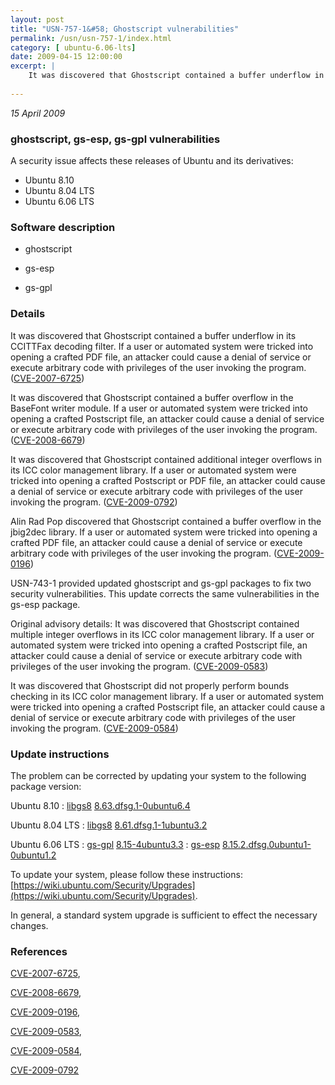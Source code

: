 ```yaml
---
layout: post
title: "USN-757-1&#58; Ghostscript vulnerabilities"
permalink: /usn/usn-757-1/index.html
category: [ ubuntu-6.06-lts]
date: 2009-04-15 12:00:00
excerpt: |
    It was discovered that Ghostscript contained a buffer underflow in its CCITTFax decoding filter. If a user or automated system were tricked into opening a crafted PDF file, an attacker could cause a denial of service or execute arbitrary code with privileges of the user invoking the program. ([CVE-2007-6725](http://people.ubuntu.com/~ubuntu-security/cve/CVE-2007-6725))
    
--- 
```

 
 

*15 April 2009*

### ghostscript, gs-esp, gs-gpl vulnerabilities

A security issue affects these releases of Ubuntu and its derivatives:

* Ubuntu 8.10
* Ubuntu 8.04 LTS
* Ubuntu 6.06 LTS

### Software description

* ghostscript 

* gs-esp 

* gs-gpl 

### Details

It was discovered that Ghostscript contained a buffer underflow in its CCITTFax decoding filter. If a user or automated system were tricked into opening a crafted PDF file, an attacker could cause a denial of service or execute arbitrary code with privileges of the user invoking the program. ([CVE-2007-6725](http://people.ubuntu.com/~ubuntu-security/cve/CVE-2007-6725))

It was discovered that Ghostscript contained a buffer overflow in the BaseFont writer module. If a user or automated system were tricked into opening a crafted Postscript file, an attacker could cause a denial of service or execute arbitrary code with privileges of the user invoking the program. ([CVE-2008-6679](http://people.ubuntu.com/~ubuntu-security/cve/CVE-2008-6679))

It was discovered that Ghostscript contained additional integer overflows in its ICC color management library. If a user or automated system were tricked into opening a crafted Postscript or PDF file, an attacker could cause a denial of service or execute arbitrary code with privileges of the user invoking the program. ([CVE-2009-0792](http://people.ubuntu.com/~ubuntu-security/cve/CVE-2009-0792))

Alin Rad Pop discovered that Ghostscript contained a buffer overflow in the jbig2dec library. If a user or automated system were tricked into opening a crafted PDF file, an attacker could cause a denial of service or execute arbitrary code with privileges of the user invoking the program. ([CVE-2009-0196](http://people.ubuntu.com/~ubuntu-security/cve/CVE-2009-0196))

USN-743-1 provided updated ghostscript and gs-gpl packages to fix two security vulnerabilities. This update corrects the same vulnerabilities in the gs-esp package.

Original advisory details: It was discovered that Ghostscript contained multiple integer overflows in its ICC color management library. If a user or automated system were tricked into opening a crafted Postscript file, an attacker could cause a denial of service or execute arbitrary code with privileges of the user invoking the program. ([CVE-2009-0583](http://people.ubuntu.com/~ubuntu-security/cve/CVE-2009-0583))

 It was discovered that Ghostscript did not properly perform bounds checking in its ICC color management library. If a user or automated system were tricked into opening a crafted Postscript file, an attacker could cause a denial of service or execute arbitrary code with privileges of the user invoking the program. ([CVE-2009-0584](http://people.ubuntu.com/~ubuntu-security/cve/CVE-2009-0584)) 

### Update instructions

The problem can be corrected by updating your system to the following package version:

Ubuntu 8.10
 : [libgs8](https://launchpad.net/ubuntu/+source/ghostscript) <span> [8.63.dfsg.1-0ubuntu6.4](https://launchpad.net/ubuntu/+source/ghostscript/8.63.dfsg.1-0ubuntu6.4) </span> 

Ubuntu 8.04 LTS
 : [libgs8](https://launchpad.net/ubuntu/+source/ghostscript) <span> [8.61.dfsg.1-1ubuntu3.2](https://launchpad.net/ubuntu/+source/ghostscript/8.61.dfsg.1-1ubuntu3.2) </span> 

Ubuntu 6.06 LTS
 : [gs-gpl](https://launchpad.net/ubuntu/+source/gs-gpl) <span> [8.15-4ubuntu3.3](https://launchpad.net/ubuntu/+source/gs-gpl/8.15-4ubuntu3.3) </span> 
 : [gs-esp](https://launchpad.net/ubuntu/+source/gs-esp) <span> [8.15.2.dfsg.0ubuntu1-0ubuntu1.2](https://launchpad.net/ubuntu/+source/gs-esp/8.15.2.dfsg.0ubuntu1-0ubuntu1.2) </span> 

To update your system, please follow these instructions: [https://wiki.ubuntu.com/Security/Upgrades](https://wiki.ubuntu.com/Security/Upgrades).

In general, a standard system upgrade is sufficient to effect the necessary changes. 

### References

 
 [CVE-2007-6725](http://people.ubuntu.com/~ubuntu-security/cve/CVE-2007-6725), 

 [CVE-2008-6679](http://people.ubuntu.com/~ubuntu-security/cve/CVE-2008-6679), 

 [CVE-2009-0196](http://people.ubuntu.com/~ubuntu-security/cve/CVE-2009-0196), 

 [CVE-2009-0583](http://people.ubuntu.com/~ubuntu-security/cve/CVE-2009-0583), 

 [CVE-2009-0584](http://people.ubuntu.com/~ubuntu-security/cve/CVE-2009-0584), 

 [CVE-2009-0792](http://people.ubuntu.com/~ubuntu-security/cve/CVE-2009-0792)
 

